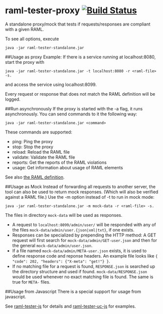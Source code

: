 raml-tester-proxy [![Build Status](https://travis-ci.org/nidi3/raml-tester-proxy.svg?branch=master)](https://travis-ci.org/nidi3/raml-tester-proxy)
=================
A standalone proxy/mock that tests if requests/responses are compliant with a given RAML.

To see all options, execute

```
java -jar raml-tester-standalone.jar
```

##Usage as proxy
Example: If there is a service running at localhost:8080, start the proxy with

```
java -jar raml-tester-standalone.jar -t localhost:8080 -r <raml-file> -s.
```

and access the service using localhost:8099.

Every request or response that does not match the RAML definition will be logged.

##Run asynchronously
If the proxy is started with the -a flag, it runs asynchronously.
You can send commands to it the following way:

```
java -jar raml-tester-standalone.jar <command>
```

These commands are supported:

- ping: Ping the proxy
- stop: Stop the proxy
- reload: Reload the RAML file
- validate: Validate the RAML file
- reports: Get the reports of the RAML violations
- usage: Get information about usage of RAML elements

See also [the RAML definition](raml-tester-client/src/main/resources/proxy.raml).

##Usage as Mock
Instead of forwarding all requests to another server, the tool can also be used to return mock responses.
(Which will also be verified against a RAML file.)
Use the -m option instead of -t to run in mock mode:

```
java -jar raml-tester-standalone.jar -m mock-data -r <raml-file> -s.
```

The files in directory `mock-data` will be used as responses.

- A request to `localhost:8099/admin/user/` will be responded with any of the files `mock-data/admin/user.{json|xml|txt}`,
if one exists.
- Responses can be specialized by prepending the HTTP method:
A GET request will first search for `mock-data/admin/GET-user.json` and then for the general `mock-data/admin/user.json`.
- If a file named `mock-data/admin/META-user.json` exists, it is used to define response code and reponse headers.
An example file looks like `{ "code": 202, "headers": {"X-meta": "get!"} }`.
- If no matching file for a request is found, `RESPONSE.json` is searched up the directory structure and used if found.
`mock-data/RESPONSE.json` would be used whenever no exact matching file is found. The same is true for `META-` files.

##Usage from Javascript
There is a special support for usage from javascript.

See [raml-tester-js](https://github.com/nidi3/raml-tester-js) for details and
[raml-tester-uc-js](https://github.com/nidi3/raml-tester-uc-js) for examples.